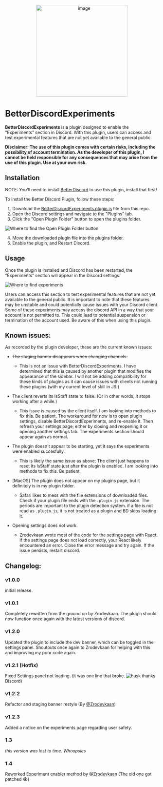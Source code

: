 <div style="text-align: center!important;">
  <img src="https://riddim-glitch.is-a.dev/assets/Icons/BDE.png" alt="image" width="300">
</div>

# BetterDiscordExperiments

**BetterDiscordExperiments** is a plugin designed to enable the "Experiments" section in Discord. With this plugin, users can access and test experimental features that are not yet available to the general public.

**Disclaimer: The use of this plugin comes with certain risks, including the possibility of account termination. As the developer of this plugin, I cannot be held responsible for any consequences that may arise from the use of this plugin. Use at your own risk.**

## Installation

NOTE: You'll need to install [BetterDiscord](https://betterdiscord.app) to use this plugin, install that first!

To install the Better Discord Plugin, follow these steps:

1. Download the [BetterDiscordExperiments.plugin.js](https://raw.githubusercontent.com/Riddim-GLiTCH/BetterDiscordEperiments/main/BetterDiscordExperiments.plugin.js) file from this repo.
2. Open the Discord settings and navigate to the "Plugins" tab.
3. Click the "Open Plugin Folder" button to open the plugins folder. <br>

![Where to find the Open Plugin Folder button](https://github.com/Riddim-GLiTCH/BetterDiscordEperiments/assets/87764384/3b50d8e2-c1c1-4098-be52-36529fe31327)

4. Move the downloaded plugin file into the plugins folder.
5. Enable the plugin, and Restart Discord.

## Usage

Once the plugin is installed and Discord has been restarted, the "Experiments" section will appear in the Discord settings. <br>

![Where to find experiments](https://github.com/Riddim-GLiTCH/BetterDiscordEperiments/assets/87764384/5a109c28-d3ed-46dd-a9dc-1b0ad1e1d736)

Users can access this section to test experimental features that are not yet available to the general public. It is important to note that these features may be unstable and could potentially cause issues with your Discord client.
Some of these experiments may access the discord API in a way that your account is not permitted to. This could lead to potential suspension or termination of the account used. Be aware of this when using this plugin.


## Known issues:

As recorded by the plugin developer, these are the current known issues:
- ~~The staging banner disappears when changing channels.~~
  - This is not an issue with BetterDiscordExperiments. I have determined that this is caused by another plugin that modifies the appearance of the sidebar. I will not be adding compatibility for these kinds of plugins as it can cause issues with clients not running these plugins (with my current level of skill in JS.)


- The client reverts its IsStaff state to false. (Or in other words, it stops working after a while.)
  - This issue is caused by the client itself. I am looking into methods to fix this. Be patient. The workaround for now is to open plugin settings, disable BetterDiscordExperiments, and re-enable it. Then refresh your settings page; either by closing and reopening it or opening another settings tab. The experiments section should appear again as normal.


- The plugin doesn't appear to be starting, yet it says the experiments were enabled succesfully.
  - This is likely the same issue as above; The client just happens to reset its IsStaff state just after the plugin is enabled. I am looking into methods to fix this. Be patient.


- [MacOS] The plugin does not appear on my plugins page, but it definitely is in my plugin folder.
  - Safari likes to mess with the file extensions of downloaded files. Check if your plugin file ends with the `.plugin.js` extension. The periods are important to the plugin detection system. if a file is not read as `.plugin.js`, it is not treated as a plugin and BD skips loading it.


- Opening settings does not work.
  - Zrodevkaan wrote most of the code for the settings page with React. If the settings page does not load correctly, your React likely encountered an error. Close the error message and try again. If the issue persists, restart discord.

## Changelog:

### v1.0.0
initial release.

### v1.0.1
Completely rewritten from the ground up by Zrodevkaan. The plugin should now function once again with the latest versions of discord.

### v1.2.0
Updated the plugin to include the dev banner, which can be toggled in the settings panel. Shoutouts once again to Zrodevkaan for helping with this and improving my poor code again.

### v1.2.1 (Hotfix)
Fixed Settings panel not loading. (it was one line that broke. ![husk](https://cdn.discordapp.com/emojis/1008576133635260447.webp?size=24&quality=lossless) thanks Discord)

### v1.2.2
Refactor and staging banner restyle (By [@Zrodevkaan]( https://github.com/zrodevkaan ))

### v1.2.3
Added a notice on the experiments page regarding user safety.

### 1.3 
*this version was lost to time. Whoopsies*

### 1.4
Reworked Experiment enabler method by [@Zrodevkaan](https://github.com/zrodevkaan) (The old one got patched 😭)

